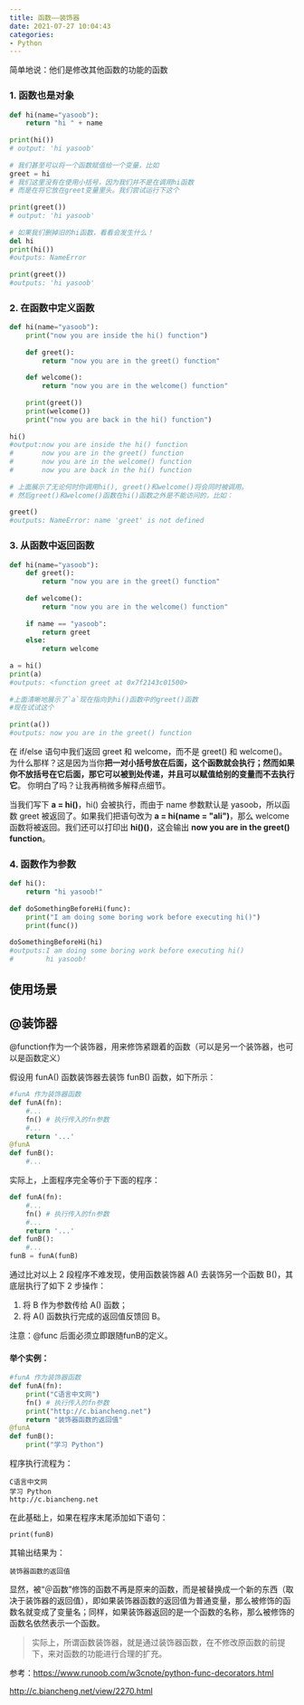 ```yaml
---
title: 函数——装饰器
date: 2021-07-27 10:04:43
categories:
- Python
---
```

简单地说：他们是修改其他函数的功能的函数

### 1. 函数也是对象

```python
def hi(name="yasoob"):
    return "hi " + name
 
print(hi())
# output: 'hi yasoob'
 
# 我们甚至可以将一个函数赋值给一个变量，比如
greet = hi
# 我们这里没有在使用小括号，因为我们并不是在调用hi函数
# 而是在将它放在greet变量里头。我们尝试运行下这个
 
print(greet())
# output: 'hi yasoob'
 
# 如果我们删掉旧的hi函数，看看会发生什么！
del hi
print(hi())
#outputs: NameError
 
print(greet())
#outputs: 'hi yasoob'
```

### 2. 在函数中定义函数

```python
def hi(name="yasoob"):
    print("now you are inside the hi() function")
 
    def greet():
        return "now you are in the greet() function"
 
    def welcome():
        return "now you are in the welcome() function"
 
    print(greet())
    print(welcome())
    print("now you are back in the hi() function")
 
hi()
#output:now you are inside the hi() function
#       now you are in the greet() function
#       now you are in the welcome() function
#       now you are back in the hi() function
 
# 上面展示了无论何时你调用hi(), greet()和welcome()将会同时被调用。
# 然后greet()和welcome()函数在hi()函数之外是不能访问的，比如：
 
greet()
#outputs: NameError: name 'greet' is not defined
```

### 3. 从函数中返回函数

```python
def hi(name="yasoob"):
    def greet():
        return "now you are in the greet() function"
 
    def welcome():
        return "now you are in the welcome() function"
 
    if name == "yasoob":
        return greet
    else:
        return welcome
 
a = hi()
print(a)
#outputs: <function greet at 0x7f2143c01500>
 
#上面清晰地展示了`a`现在指向到hi()函数中的greet()函数
#现在试试这个
 
print(a())
#outputs: now you are in the greet() function
```

在 if/else 语句中我们返回 greet 和 welcome，而不是 greet() 和 welcome()。为什么那样？这是因为当你**把一对小括号放在后面，这个函数就会执行；然而如果你不放括号在它后面，那它可以被到处传递，并且可以赋值给别的变量而不去执行它**。 你明白了吗？让我再稍微多解释点细节。

当我们写下 **a = hi()**，hi() 会被执行，而由于 name 参数默认是 yasoob，所以函数 greet 被返回了。如果我们把语句改为 **a = hi(name = "ali")**，那么 welcome 函数将被返回。我们还可以打印出 **hi()()**，这会输出 **now you are in the greet() function**。

### 4. 函数作为参数

```python
def hi():
    return "hi yasoob!"
 
def doSomethingBeforeHi(func):
    print("I am doing some boring work before executing hi()")
    print(func())
 
doSomethingBeforeHi(hi)
#outputs:I am doing some boring work before executing hi()
#        hi yasoob!
```

## 使用场景





## @装饰器

@function作为一个装饰器，用来修饰紧跟着的函数（可以是另一个装饰器，也可以是函数定义）

假设用 funA() 函数装饰器去装饰 funB() 函数，如下所示：

```python
#funA 作为装饰器函数
def funA(fn):
    #...
    fn() # 执行传入的fn参数
    #...
    return '...'
@funA
def funB():
    #...
```


实际上，上面程序完全等价于下面的程序：

```python
def funA(fn):
    #...
    fn() # 执行传入的fn参数
    #...
    return '...'
def funB():
    #...
funB = funA(funB)
```

通过比对以上 2 段程序不难发现，使用函数装饰器 A() 去装饰另一个函数 B()，其底层执行了如下 2 步操作：

1. 将 B 作为参数传给 A() 函数；
2. 将 A() 函数执行完成的返回值反馈回 B。

注意：@func 后面必须立即跟随funB的定义。

#### 举个实例：

```python
#funA 作为装饰器函数
def funA(fn):
    print("C语言中文网")
    fn() # 执行传入的fn参数
    print("http://c.biancheng.net")
    return "装饰器函数的返回值"
@funA
def funB():
    print("学习 Python")
```

程序执行流程为：
```
C语言中文网
学习 Python
http://c.biancheng.net
```
在此基础上，如果在程序末尾添加如下语句：

```
print(funB)
```

其输出结果为：

```
装饰器函数的返回值
```

显然，被“＠函数”修饰的函数不再是原来的函数，而是被替换成一个新的东西（取决于装饰器的返回值），即如果装饰器函数的返回值为普通变量，那么被修饰的函数名就变成了变量名；同样，如果装饰器返回的是一个函数的名称，那么被修饰的函数名依然表示一个函数。

> 实际上，所谓函数装饰器，就是通过装饰器函数，在不修改原函数的前提下，来对函数的功能进行合理的扩充。



参考：https://www.runoob.com/w3cnote/python-func-decorators.html

http://c.biancheng.net/view/2270.html